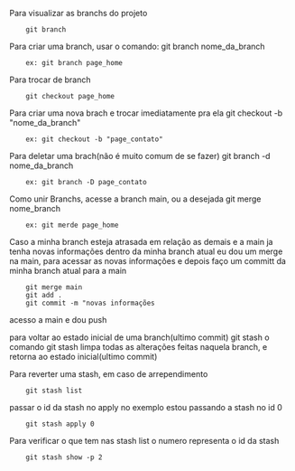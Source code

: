 Para visualizar as branchs do projeto

        git branch


Para criar uma branch, usar o comando: git branch nome_da_branch

        ex: git branch page_home


Para trocar de branch

        git checkout page_home


Para criar uma nova brach e trocar imediatamente pra ela
git checkout -b "nome_da_branch"

        ex: git checkout -b "page_contato"


Para deletar uma brach(não é muito comum de se fazer)
git branch -d nome_da_branch

        ex: git branch -D page_contato


Como unir Branchs, acesse a branch main, ou a desejada
git merge nome_branch

        ex: git merde page_home


Caso a minha branch esteja atrasada em relação as demais e a main ja tenha novas informações
dentro da minha branch atual eu dou um merge na main, para acessar as novas informações e depois
faço um committ da minha branch atual para a main

        git merge main
        git add .
        git commit -m "novas informações

acesso a main e dou push


para voltar ao estado inicial de uma branch(ultimo commit)
        git stash 
o comando git stash limpa todas as alterações feitas naquela branch, e retorna ao estado inicial(ultimo commit)


Para reverter uma stash, em caso de arrependimento

        git stash list

passar o id da stash no apply no exemplo estou passando a stash no id 0

        git stash apply 0


Para verificar o que tem nas stash list
o numero representa o id da stash

        git stash show -p 2